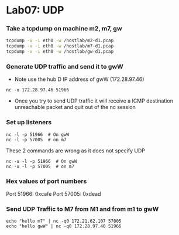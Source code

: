 # Lab07: UDP

### Take a tcpdump on machine m2, m7, gw
``` bash
tcpdump -v -i eth0 -w /hostlab/m2-d1.pcap
tcpdump -v -i eth0 -w /hostlab/m7-d1.pcap
tcpdump -v -i eth0 -w /hostlab/gw-d1.pcap
```

### Generate UDP traffic and send it to gwW
- Note use the hub D IP address of gwW (172.28.97.46) 
``` 
nc -u 172.28.97.46 51966
```
- Once you try to send UDP traffic it will receive a ICMP destination unreachable packet and quit out of the nc session

### Set up listeners
```
nc -l -p 51966  # On gwW
nc -l -p 57005  # on m7
```
These 2 commands are wrong as it does not specify UDP

```
nc -u -l -p 51966  # On gwW
nc -u -l -p 57005  # on m7
```

### Hex values of port numbers 
Port 51966: 0xcafe
Port 57005: 0xdead

### Send UDP Traffic to M7 from M1 and from m1 to gwW
```
echo "hello m7" | nc -q0 172.21.62.107 57005
echo "hello gwW" | nc -q0 172.28.97.40 51966
```









